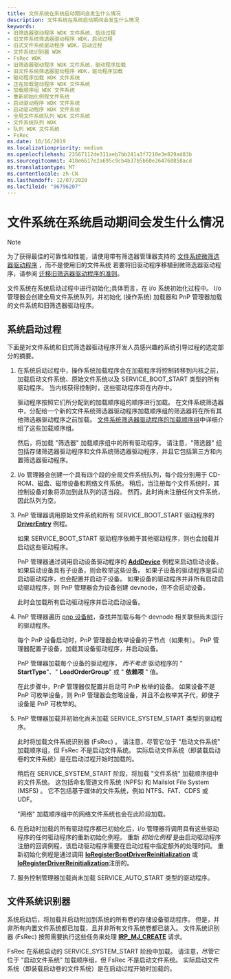 ```yaml
---
title: 文件系统在系统启动期间会发生什么情况
description: 文件系统在系统启动期间会发生什么情况
keywords:
- 旧筛选器驱动程序 WDK 文件系统、启动过程
- 旧文件系统筛选器驱动程序 WDK，启动过程
- 旧式文件系统驱动程序 WDK，启动过程
- 文件系统识别器 WDK
- FsRec WDK
- 旧筛选器驱动程序 WDK 文件系统，驱动程序加载
- 旧文件系统筛选器驱动程序 WDK，驱动程序加载
- 驱动程序加载 WDK 文件系统
- 正在加载驱动程序 WDK 文件系统
- 加载顺序组 WDK 文件系统
- 重新初始化例程文件系统
- 启动驱动程序 WDK 文件系统
- 启动驱动程序 WDK 文件系统
- 全局文件系统队列 WDK 文件系统
- 文件系统队列 WDK
- 队列 WDK 文件系统
- FsRec
ms.date: 10/16/2019
ms.localizationpriority: medium
ms.openlocfilehash: 23567112de311aeb7bb241a3f7210e3e829ad83b
ms.sourcegitcommit: 418e6617e2a695c9cb4b37b5b60e264760858acd
ms.translationtype: MT
ms.contentlocale: zh-CN
ms.lasthandoff: 12/07/2020
ms.locfileid: "96796207"
---
```

# <a name="what-happens-to-file-systems-during-system-boot"></a>文件系统在系统启动期间会发生什么情况

> [!NOTE]
> 为了获得最佳的可靠性和性能，请使用带有筛选器管理器支持的 [文件系统微筛选器驱动程序](./filter-manager-concepts.md) ，而不是使用旧的文件系统 若要将旧驱动程序移植到微筛选器驱动程序，请参阅 [迁移旧筛选器驱动程序的准则](guidelines-for-porting-legacy-filter-drivers.md)。

文件系统在系统启动过程中进行初始化;具体而言，在 i/o 系统初始化过程中。 I/o 管理器会创建全局文件系统队列，并初始化 (操作系统) 加载器和 PnP 管理器加载的文件系统和旧筛选器驱动程序。

## <a name="system-boot-process"></a>系统启动过程

下面是对文件系统和旧式筛选器驱动程序开发人员感兴趣的系统引导过程的选定部分的摘要。

1. 在系统启动过程中，操作系统加载程序会在加载程序将控制转移到内核之前，加载启动文件系统、原始文件系统以及 SERVICE_BOOT_START 类型的所有驱动程序。 当内核获得控制时，这些驱动程序将在内存中。

   驱动程序按照它们所分配到的加载顺序组的顺序进行加载。 在文件系统筛选器中，分配给一个新的文件系统筛选器驱动程序加载顺序组的筛选器将在所有其他筛选器驱动程序之前加载。 [文件系统筛选器驱动程序的加载顺序组](load-order-groups-for-file-system-filter-drivers.md)中详细介绍了这些加载顺序组。

   然后，将加载 "筛选器" 加载顺序组中的所有驱动程序。 请注意，"筛选器" 组包括存储筛选器驱动程序和文件系统筛选器驱动程序，并且它包括第三方和内置筛选器驱动程序。

2. I/o 管理器会创建一个具有四个段的全局文件系统队列，每个段分别用于 CD-ROM、磁盘、磁带设备和网络文件系统。 稍后，当注册每个文件系统时，其控制设备对象将添加到此队列的适当段。 然而，此时尚未注册任何文件系统，因此队列为空。

3. PnP 管理器调用原始文件系统和所有 SERVICE_BOOT_START 驱动程序的 [**DriverEntry**](/windows-hardware/drivers/ddi/wdm/nc-wdm-driver_initialize) 例程。

   如果 SERVICE_BOOT_START 驱动程序依赖于其他驱动程序，则也会加载并启动这些驱动程序。

   PnP 管理器通过调用启动设备驱动程序的 [**AddDevice**](/windows-hardware/drivers/ddi/wdm/nc-wdm-driver_add_device) 例程来启动启动设备。 如果启动设备具有子设备，则会枚举这些设备。 如果子设备的驱动程序是启动启动驱动程序，也会配置并启动子设备。 如果设备的驱动程序并非所有启动启动驱动程序，则 PnP 管理器会为设备创建 devnode，但不会启动设备。

   此时会加载所有启动驱动程序并启动启动设备。

4. PnP 管理器遍历 [pnp 设备树](../kernel/device-tree.md)，查找并加载与每个 devnode 相关联但尚未运行的驱动程序。

   每个 PnP 设备启动时，PnP 管理器会枚举设备的子节点（如果有）。 PnP 管理器配置子设备，加载其设备驱动程序，并启动设备。

   PnP 管理器加载每个设备的驱动程序， *而不考虑* 驱动程序的 " **StartType**"、" **LoadOrderGroup**" 或 " **依赖项** " 值。

   在此步骤中，PnP 管理器仅配置并启动可 PnP 枚举的设备。 如果设备不是 PnP 可枚举设备，则 PnP 管理器会忽略设备，并且不会枚举其子代，即使子设备是 PnP 可枚举的。

5. PnP 管理器加载并初始化尚未加载 SERVICE_SYSTEM_START 类型的驱动程序。

   此时将加载文件系统识别器 (FsRec) 。 请注意，尽管它位于 "启动文件系统" 加载顺序组，但 FsRec 不是启动文件系统。 实际启动文件系统（即装载启动卷的文件系统）是在启动过程开始时加载的。

   稍后在 SERVICE_SYSTEM_START 阶段，将加载 "文件系统" 加载顺序组中的文件系统。 这包括命名管道文件系统 (NPFS) 和 Mailslot File System (MSFS) 。 它不包括基于媒体的文件系统，例如 NTFS、FAT、CDFS 或 UDF。

   "网络" 加载顺序组中的网络文件系统也会在此阶段加载。

6. 在启动时加载的所有驱动程序都已初始化后，i/o 管理器将调用具有这些驱动程序的任何驱动程序的重新初始化例程。 重新 *初始化例程* 是由启动驱动程序注册的回调例程，该启动驱动程序需要在启动过程中指定额外的处理时间。 重新初始化例程是通过调用 [**IoRegisterBootDriverReinitialization**](/windows-hardware/drivers/ddi/ntddk/nf-ntddk-ioregisterbootdriverreinitialization) 或 [**IoRegisterDriverReinitialization**](/windows-hardware/drivers/ddi/ntddk/nf-ntddk-ioregisterdriverreinitialization)注册的。

7. 服务控制管理器加载尚未加载 SERVICE_AUTO_START 类型的驱动程序。

## <a name="file-system-recognizer"></a>文件系统识别器

系统启动后，将加载并启动附加到系统的所有卷的存储设备驱动程序。 但是，并非所有内置文件系统都已加载，且并非所有文件系统卷都已装入。 文件系统识别器 (FsRec) 按照需要执行这些任务来处理 [**IRP_MJ_CREATE**](./irp-mj-create.md) 请求。

FsRec 在系统启动的 SERVICE_SYSTEM_START 阶段中加载。 请注意，尽管它位于 "启动文件系统" 加载顺序组，但 FsRec 不是启动文件系统。 实际启动文件系统（即装载启动卷的文件系统）是在启动过程开始时加载的。
